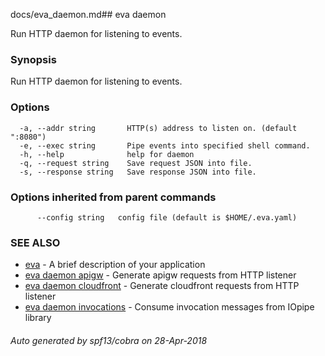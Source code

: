docs/eva_daemon.md## eva daemon

Run HTTP daemon for listening to events.

### Synopsis

Run HTTP daemon for listening to events.

### Options

```
  -a, --addr string       HTTP(s) address to listen on. (default ":8080")
  -e, --exec string       Pipe events into specified shell command.
  -h, --help              help for daemon
  -q, --request string    Save request JSON into file.
  -s, --response string   Save response JSON into file.
```

### Options inherited from parent commands

```
      --config string   config file (default is $HOME/.eva.yaml)
```

### SEE ALSO

* [eva](eva.md)	 - A brief description of your application
* [eva daemon apigw](eva_daemon_apigw.md)	 - Generate apigw requests from HTTP listener
* [eva daemon cloudfront](eva_daemon_cloudfront.md)	 - Generate cloudfront requests from HTTP listener
* [eva daemon invocations](eva_daemon_invocations.md)	 - Consume invocation messages from IOpipe library

###### Auto generated by spf13/cobra on 28-Apr-2018
